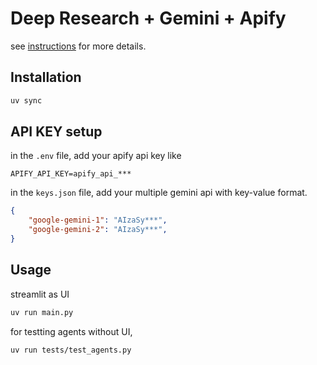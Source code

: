 # Deep Research + Gemini + Apify

see [instructions](instructions/1.md) for more details.

## Installation

```bash
uv sync
```
## API KEY setup

in the `.env` file, add your apify api key like
```
APIFY_API_KEY=apify_api_***
```

in the `keys.json` file, add your multiple gemini api with key-value format.
```json
{
    "google-gemini-1": "AIzaSy***",
    "google-gemini-2": "AIzaSy***",
}
```

## Usage


streamlit as UI
```bash
uv run main.py
```

for testting agents without UI,
```bash
uv run tests/test_agents.py
``` 